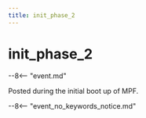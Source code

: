 ```yaml
---
title: init_phase_2
---
```


# init_phase_2


--8<-- "event.md"

Posted during the initial boot up of MPF.

--8<-- "event_no_keywords_notice.md"
